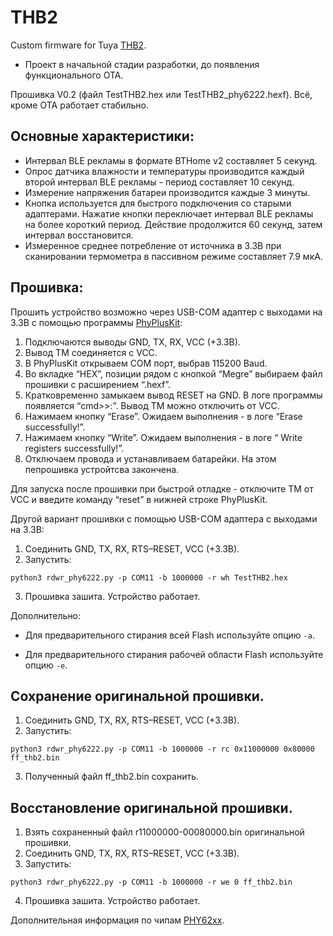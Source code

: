 # THB2
Custom firmware for Tuya [THB2](https://pvvx.github.io/THB2). 

* Проект в начальной стадии разработки, до появления функционального OTA.

Прошивка V0.2 (файл TestTHB2.hex или TestTHB2_phy6222.hexf). Всё, кроме OTA работает стабильно.

## Основные характеристики:

* Интервал BLE рекламы в формате BTHome v2 составляет 5 секунд.
* Опрос датчика влажности и температуры производится  каждый второй интервал BLE рекламы - период составляет 10 секунд.
* Измерение напряжения батареи производится каждые 3 минуты.
* Кнопка используется для быстрого подключения со старыми адаптерами. Нажатие кнопки переключает интервал BLE рекламы на более короткий период. Действие продолжится 60 секунд, затем интервал восстановится.
* Измеренное среднее потребление от источника в 3.3В при сканировании термометра в пассивном режиме составляет 7.9 мкА.

## Прошивка:

Прошить устройство возможно через USB-COM адаптер с выходами на 3.3В с помощью программы [PhyPlusKit](https://github.com/pvvx/PHY62x2/raw/master/PhyPlusKit/PhyPlusKit_v2.5.2c.rar):

1. Подключаются выводы GND, TX, RX, VCC (+3.3B). 
2. Вывод TM соединяется с VCC.
3. В PhyPlusKit открываем COM порт, выбрав 115200 Baud.
4. Во вкладке “HEX”, позиции рядом с кнопкой “Megre” выбираем файл прошивки с расширением “.hexf”.
5. Кратковременно замыкаем вывод RESET на GND. В логе программы появляется “cmd>>:”. Вывод TM можно отключить от VCC.
6. Нажимаем кнопку “Erase”. Ожидаем выполнения - в логе “Erase successfully!”.
7. Нажимаем кнопку “Write”. Ожидаем выполнения - в логе “ Write registers successfully!”.
8. Отключаем провода и устанавливаем батарейки. На этом пепрошивка устройтсва закончена. 

Для запуска после прошивки при быстрой отладке - отключите TM от VCC и введите команду “reset” в нижней строке PhyPlusKit.

Другой вариант прошивки с помощью USB-COM адаптера с выходами на 3.3В:

1. Соединить GND, TX, RX, RTS–RESET, VCC (+3.3B).
2. Запустить:
```
python3 rdwr_phy6222.py -p COM11 -b 1000000 -r wh TestTHB2.hex
```
3. Прошивка зашита. Устройство работает.

Дополнительно:

* Для предварительного стирания всей Flash используйте опцию `-a`.

* Для предварительного стирания рабочей области Flash используйте опцию `-e`.

## Сохранение оригинальной прошивки.

1. Соединить GND, TX, RX, RTS–RESET, VCC (+3.3B).
2. Запустить:
```
python3 rdwr_phy6222.py -p COM11 -b 1000000 -r rc 0x11000000 0x80000 ff_thb2.bin
```
3. Полученный файл ff_thb2.bin сохранить.

## Восстановление оригинальной прошивки.

1. Взять сохраненный файл r11000000-00080000.bin оригинальной прошивки.
2. Соединить GND, TX, RX, RTS–RESET, VCC (+3.3B).
3. Запустить:
```
python3 rdwr_phy6222.py -p COM11 -b 1000000 -r we 0 ff_thb2.bin
```
4. Прошивка зашита. Устройство работает.


Дополнительная информация по чипам [PHY62xx](https://github.com/pvvx/PHY62x2). 
